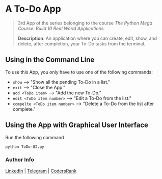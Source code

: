 # A To-Do App 

> 3rd App of the series belonging to the course *The Python Mega Course: Build 10 Real World Applications.*
>
> **Description**:
> An application where you can create, edit, show, and delete, after completion, your To-Do tasks from the terminal.

## Using in the Command Line

To use this App, you only have to use one of the following commands:

- `show` --> "Show all the pending To-Do in a list."
- `exit` --> "Close the App."
- `add <ToDo item>` --> "Add the new To-Do."
- `edit <ToDo item number>` --> "Edit a To-Do from the list."
- `compelte <ToDo item number>` --> "Delete a To-Do from the list after complete."

## Using the App with Graphical User Interface

Run the following command

```sh
python ToDo-UI.py
```

### Author Info

[LinkedIn](https://www.linkedin.com/in/adejonghm/) | [Telegram](https://t.me/adejonghm) | [CodersRank](https://profile.codersrank.io/user/adejonghm/)
